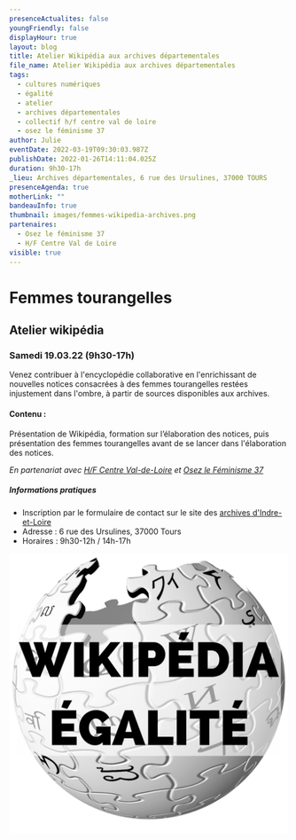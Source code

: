 ```yaml
---
presenceActualites: false
youngFriendly: false
displayHour: true
layout: blog
title: Atelier Wikipédia aux archives départementales
file_name: Atelier Wikipédia aux archives départementales
tags:
  - cultures numériques
  - égalité
  - atelier
  - archives départementales
  - collectif h/f centre val de loire
  - osez le féminisme 37
author: Julie
eventDate: 2022-03-19T09:30:03.987Z
publishDate: 2022-01-26T14:11:04.025Z
duration: 9h30-17h
_lieu: Archives départementales, 6 rue des Ursulines, 37000 TOURS
presenceAgenda: true
motherLink: ""
bandeauInfo: true
thumbnail: images/femmes-wikipedia-archives.png
partenaires:
  - Osez le féminisme 37
  - H/F Centre Val de Loire
visible: true
---
```

# Femmes tourangelles

## Atelier wikipédia

### Samedi 19.03.22 (9h30-17h)

Venez contribuer à l'encyclopédie collaborative en l'enrichissant de nouvelles notices consacrées à des femmes tourangelles restées injustement dans l'ombre, à partir de sources disponibles aux archives.

#### Contenu :

Présentation de Wikipédia, formation sur l’élaboration des notices, puis présentation des femmes tourangelles avant de se lancer dans l'élaboration des notices.

*En partenariat avec [H/F Centre Val-de-Loire](https://www.facebook.com/HFCVL) et [Osez le Féminisme 37](https://www.facebook.com/OsezLeFeminisme37/)*

##### Informations pratiques

* Inscription par le formulaire de contact sur le site des [archives d'Indre-et-Loire](https://archives.touraine.fr/page/nouveau-contribuez-a-l-encyclopedie-wikipedia-en-atelier-le-samedi-19-mars)
* Adresse : 6 rue des Ursulines, 37000 Tours
* Horaires : 9h30-12h / 14h-17h

![](images/wikipedia-egalite.png)